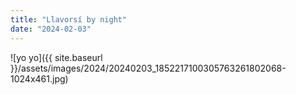 ```yaml
---
title: "Llavorsí by night"
date: "2024-02-03"
---
```


![yo yo]({{ site.baseurl }}/assets/images/2024/20240203_1852217100305763261802068-1024x461.jpg)
